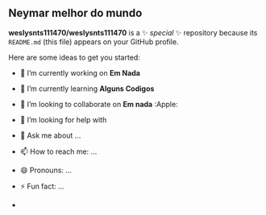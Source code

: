 ## Neymar melhor do mundo


**weslysnts111470/weslysnts111470** is a ✨ _special_ ✨ repository because its `README.md` (this file) appears on your GitHub profile.

Here are some ideas to get you started:

- 🔭 I’m currently working on **Em Nada**
- 🌱 I’m currently learning **Alguns Codigos**
- 👯 I’m looking to collaborate on **Em nada** :Apple:
- 🤔 I’m looking for help with 
- 💬 Ask me about ...
- 📫 How to reach me: ...
- 😄 Pronouns: ...
- ⚡ Fun fact: ...

- 
